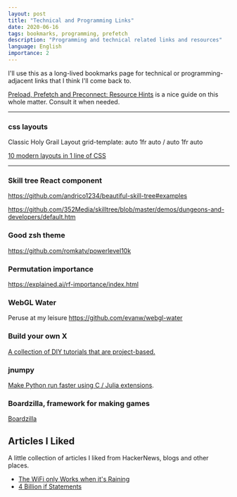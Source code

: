 ```yaml
---
layout: post
title: "Technical and Programming Links"
date: 2020-06-16
tags: bookmarks, programming, prefetch
description: "Programming and technical related links and resources"
language: English
importance: 2
---
```


I'll use this as a long-lived bookmarks page for technical or programming-adjacent links that I think I'll come back to.

[Preload, Prefetch and Preconnect: Resource Hints](https://wp-rocket.me/blog/preload-prefetch-preconnect-speed-site-browser-resource-hints/) is a nice guide on this whole matter. Consult it when needed.

---

### css layouts

Classic Holy Grail Layout
grid-template: auto 1fr auto / auto 1fr auto

[10 modern layouts in 1 line of CSS](https://www.youtube.com/watch?v=qm0IfG1GyZU)


---
### Skill tree React component

<https://github.com/andrico1234/beautiful-skill-tree#examples>

<https://github.com/352Media/skilltree/blob/master/demos/dungeons-and-developers/default.htm>

### Good zsh theme

<https://github.com/romkatv/powerlevel10k>

### Permutation importance
<https://explained.ai/rf-importance/index.html>

### WebGL Water
Peruse at my leisure
<https://github.com/evanw/webgl-water>

### Build your own X
[A collection of DIY tutorials that are project-based.](https://github.com/codecrafters-io/build-your-own-x)

### jnumpy
[Make Python run faster using C / Julia extensions](https://github.com/Suzhou-Tongyuan/jnumpy).

### Boardzilla, framework for making games
[Boardzilla](https://docs.boardzilla.io/introduction/creating-a-game)

## Articles I Liked

A little collection of articles I liked from HackerNews, blogs and other places.

- [The WiFi only Works when it's Raining](https://predr.ag/blog/wifi-only-works-when-its-raining/)
- [4 Billion if Statements](https://andreasjhkarlsson.github.io//jekyll/update/2023/12/27/4-billion-if-statements.html)